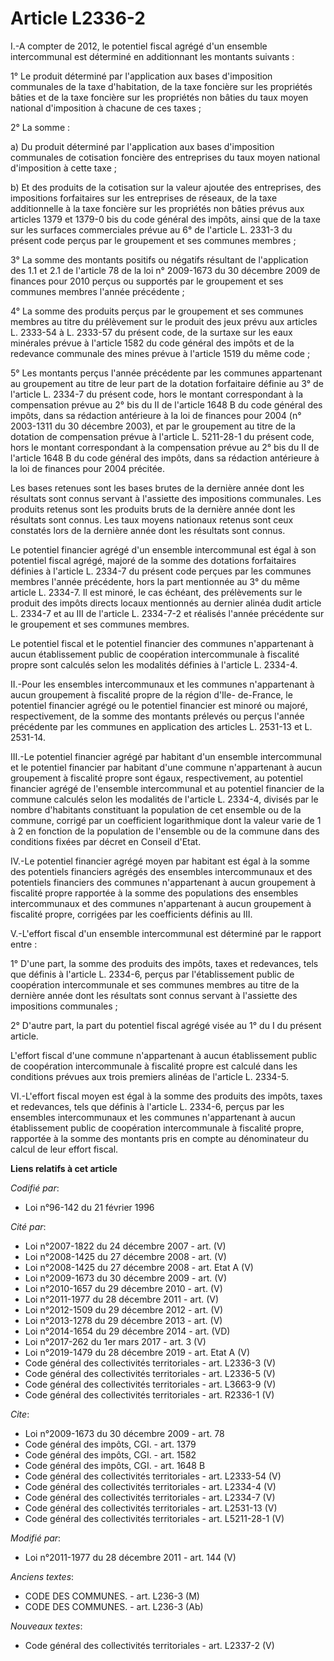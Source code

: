 # Article L2336-2

I.-A compter de 2012, le potentiel fiscal agrégé d'un ensemble intercommunal est déterminé en additionnant les montants
suivants : 

1° Le produit déterminé par l'application aux bases d'imposition communales de la taxe d'habitation, de la taxe foncière sur
les propriétés bâties et de la taxe foncière sur les propriétés non bâties du taux moyen national d'imposition à chacune de
ces taxes ; 

2° La somme : 

a) Du produit déterminé par l'application aux bases d'imposition communales de cotisation foncière des entreprises du taux
moyen national d'imposition à cette taxe ; 

b) Et des produits de la cotisation sur la valeur ajoutée des entreprises, des impositions forfaitaires sur les entreprises
de réseaux, de la taxe additionnelle à la taxe foncière sur les propriétés non bâties prévus aux articles 1379 et 1379-0 bis
du code général des impôts, ainsi que de la taxe sur les surfaces commerciales prévue au 6° de l'article L. 2331-3 du présent
code perçus par le groupement et ses communes membres ; 

3° La somme des montants positifs ou négatifs résultant de l'application des 1.1 et 2.1 de l'article 78 de la loi n°
2009-1673 du 30 décembre 2009 de finances pour 2010 perçus ou supportés par le groupement et ses communes membres l'année
précédente ; 

4° La somme des produits perçus par le groupement et ses communes membres au titre du prélèvement sur le produit des jeux
prévu aux articles L. 2333-54 à L. 2333-57 du présent code, de la surtaxe sur les eaux minérales prévue à l'article 1582 du
code général des impôts et de la redevance communale des mines prévue à l'article 1519 du même code ; 

5° Les montants perçus l'année précédente par les communes appartenant au groupement au titre de leur part de la dotation
forfaitaire définie au 3° de l'article L. 2334-7 du présent code, hors le montant correspondant à la compensation prévue au
2° bis du II de l'article 1648 B du code général des impôts, dans sa rédaction antérieure à la loi de finances pour 2004 (n°
2003-1311 du 30 décembre 2003), et par le groupement au titre de la dotation de compensation prévue à l'article L. 5211-28-1
du présent code, hors le montant correspondant à la compensation prévue au 2° bis du II de l'article 1648 B du code général
des impôts, dans sa rédaction antérieure à la loi de finances pour 2004 précitée. 

Les bases retenues sont les bases brutes de la dernière année dont les résultats sont connus servant à l'assiette des
impositions communales. Les produits retenus sont les produits bruts de la dernière année dont les résultats sont connus. Les
taux moyens nationaux retenus sont ceux constatés lors de la dernière année dont les résultats sont connus. 

Le potentiel financier agrégé d'un ensemble intercommunal est égal à son potentiel fiscal agrégé, majoré de la somme des
dotations forfaitaires définies à l'article L. 2334-7 du présent code perçues par les communes membres l'année précédente,
hors la part mentionnée au 3° du même article L. 2334-7. Il est minoré, le cas échéant, des prélèvements sur le produit des
impôts directs locaux mentionnés au dernier alinéa dudit article L. 2334-7 et au III de l'article L. 2334-7-2 et réalisés
l'année précédente sur le groupement et ses communes membres. 

Le potentiel fiscal et le potentiel financier des communes n'appartenant à aucun établissement public de coopération
intercommunale à fiscalité propre sont calculés selon les modalités définies à l'article L. 2334-4. 

II.-Pour les ensembles intercommunaux et les communes n'appartenant à aucun groupement à fiscalité propre de la région d'Ile-
de-France, le potentiel financier agrégé ou le potentiel financier est minoré ou majoré, respectivement, de la somme des
montants prélevés ou perçus l'année précédente par les communes en application des articles L. 2531-13 et L. 2531-14. 

III.-Le potentiel financier agrégé par habitant d'un ensemble intercommunal et le potentiel financier par habitant d'une
commune n'appartenant à aucun groupement à fiscalité propre sont égaux, respectivement, au potentiel financier agrégé de
l'ensemble intercommunal et au potentiel financier de la commune calculés selon les modalités de l'article L. 2334-4, divisés
par le nombre d'habitants constituant la population de cet ensemble ou de la commune, corrigé par un coefficient
logarithmique dont la valeur varie de 1 à 2 en fonction de la population de l'ensemble ou de la commune dans des conditions
fixées par décret en Conseil d'Etat. 

IV.-Le potentiel financier agrégé moyen par habitant est égal à la somme des potentiels financiers agrégés des ensembles
intercommunaux et des potentiels financiers des communes n'appartenant à aucun groupement à fiscalité propre rapportée à la
somme des populations des ensembles intercommunaux et des communes n'appartenant à aucun groupement à fiscalité propre,
corrigées par les coefficients définis au III. 

V.-L'effort fiscal d'un ensemble intercommunal est déterminé par le rapport entre : 

1° D'une part, la somme des produits des impôts, taxes et redevances, tels que définis à l'article L. 2334-6, perçus par
l'établissement public de coopération intercommunale et ses communes membres au titre de la dernière année dont les résultats
sont connus servant à l'assiette des impositions communales ; 

2° D'autre part, la part du potentiel fiscal agrégé visée au 1° du I du présent article. 

L'effort fiscal d'une commune n'appartenant à aucun établissement public de coopération intercommunale à fiscalité propre est
calculé dans les conditions prévues aux trois premiers alinéas de l'article L. 2334-5. 

VI.-L'effort fiscal moyen est égal à la somme des produits des impôts, taxes et redevances, tels que définis à l'article L.
2334-6, perçus par les ensembles intercommunaux et les communes n'appartenant à aucun établissement public de coopération
intercommunale à fiscalité propre, rapportée à la somme des montants pris en compte au dénominateur du calcul de leur effort
fiscal.

**Liens relatifs à cet article**

_Codifié par_:

  - Loi n°96-142 du 21 février 1996

_Cité par_:

  - Loi n°2007-1822 du 24 décembre 2007 - art. (V)
  - Loi n°2008-1425 du 27 décembre 2008 - art. (V)
  - Loi n°2008-1425 du 27 décembre 2008 - art. Etat A (V)
  - Loi n°2009-1673 du 30 décembre 2009 - art. (V)
  - Loi n°2010-1657 du 29 décembre 2010 - art. (V)
  - Loi n°2011-1977 du 28 décembre 2011 - art. (V)
  - Loi n°2012-1509 du 29 décembre 2012 - art. (V)
  - Loi n°2013-1278 du 29 décembre 2013 - art. (V)
  - Loi n°2014-1654 du 29 décembre 2014 - art. (VD)
  - Loi n°2017-262 du 1er mars 2017 - art. 3 (V)
  - Loi n°2019-1479 du 28 décembre 2019 - art. Etat A (V)
  - Code général des collectivités territoriales - art. L2336-3 (V)
  - Code général des collectivités territoriales - art. L2336-5 (V)
  - Code général des collectivités territoriales - art. L3663-9 (V)
  - Code général des collectivités territoriales - art. R2336-1 (V)

_Cite_:

  - Loi n°2009-1673 du 30 décembre 2009 - art. 78
  - Code général des impôts, CGI. - art. 1379
  - Code général des impôts, CGI. - art. 1582
  - Code général des impôts, CGI. - art. 1648 B
  - Code général des collectivités territoriales - art. L2333-54 (V)
  - Code général des collectivités territoriales - art. L2334-4 (V)
  - Code général des collectivités territoriales - art. L2334-7 (V)
  - Code général des collectivités territoriales - art. L2531-13 (V)
  - Code général des collectivités territoriales - art. L5211-28-1 (V)

_Modifié par_:

  - Loi n°2011-1977 du 28 décembre 2011 - art. 144 (V)

_Anciens textes_:

  - CODE DES COMMUNES. - art. L236-3 (M)
  - CODE DES COMMUNES. - art. L236-3 (Ab)

_Nouveaux textes_:

  - Code général des collectivités territoriales - art. L2337-2 (V)
